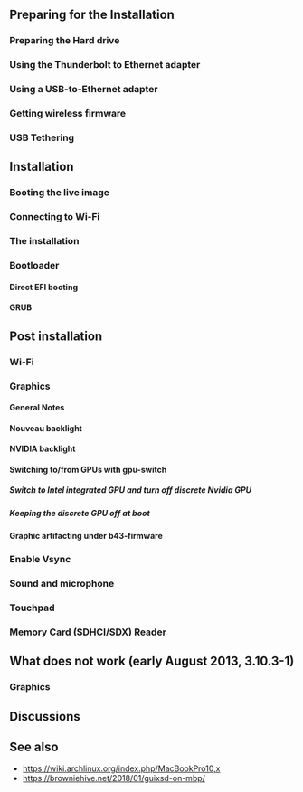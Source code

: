 ---
---

## Preparing for the Installation

### Preparing the Hard drive

### Using the Thunderbolt to Ethernet adapter

### Using a USB-to-Ethernet adapter

### Getting wireless firmware

### USB Tethering

## Installation

### Booting the live image

### Connecting to Wi-Fi

### The installation

### Bootloader

#### Direct EFI booting

#### GRUB

## Post installation

### Wi-Fi

### Graphics

#### General Notes

#### Nouveau backlight

#### NVIDIA backlight

#### Switching to/from GPUs with gpu-switch

##### Switch to Intel integrated GPU and turn off discrete Nvidia GPU

##### Keeping the discrete GPU off at boot

#### Graphic artifacting under b43-firmware

### Enable Vsync

### Sound and microphone

### Touchpad

### Memory Card (SDHCI/SDX) Reader

## What does not work (early August 2013, 3.10.3-1)

### Graphics

## Discussions

## See also

- https://wiki.archlinux.org/index.php/MacBookPro10,x
- https://browniehive.net/2018/01/guixsd-on-mbp/
